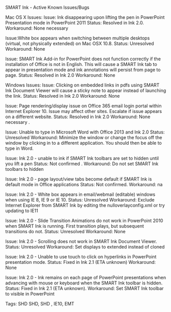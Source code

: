 SMART Ink - Active Known Issues/Bugs

Mac OS X Issues:
Issue: Ink disappearing upon lifting the pen in PowerPoint Presentation mode in PowerPoint 2011
Status: Resolved in Ink 2.0.
Workaround: None necessary

Issue:White box appears when switching between multiple desktops (virtual, not physically extended) on Mac OSX 10.8. 
Status: Unresolved
Workaround: None

Issue: SMART Ink Add-in for PowerPoint does not function correctly if the installation of Office is not in English. This will cause a SMART Ink tab to appear in presentation mode and ink annotations will persist from page to page.
Status: Resolved in Ink 2.0
Workaround: None

Windows Issues:
Issue: Clicking on embedded links in pdfs using SMART Ink Document Viewer will cause a sticky note to appear instead of launching the link.
Status: Resolved in Ink 2.0
Workaround: None

Issue: Page rendering/display issue on Office 365 email login portal within Internet Explorer 10. Issue may affect other sites. Escalate if issue appears on a different website.
Status: Resolved in Ink 2.0
Workaround: None necessary .

Issue: Unable to type in Microsoft Word with Office 2013 and Ink 2.0
Status: Unresolved
Workaround: Minimize the window or change the focus off the window by clicking in to a different application. You should then be able to type in Word.

Issue: Ink 2.0 - unable to ink if SMART Ink toolbars are set to hidden until you lift a pen
Status: Not confirmed .
Workaround:   Do not set SMART Ink toolbars to hidden

Issue: Ink 2.0 - page layout/view tabs become default if SMART Ink is default mode in Office applications
Status: Not confirmed.
Workaround: na

Issue: Ink 2.0 - White box appears in email/webmail (editable) windows when using IE 8, IE 9 or IE 10.
Status: Unresolved
Workaround: Exclude Internet Explorer from SMART Ink by editing the nulloverlayconfig.xml or try updating to IE11

Issue: Ink 2.0 - Slide Transition Animations do not work in PowerPoint 2010 when SMART Ink is running. First transition plays, but subsequent transitions do not.
Status: Unresolved
Workaround: None

Issue: Ink 2.0 - Scrolling does not work in SMART Ink Document Viewer.
Status: Unresolved
Workaround: Set displays to extended instead of cloned

Issue: Ink 2.0 - Unable to use touch to click on hyperlinks in PowerPoint presentation mode.
Status: Fixed in Ink 2.1 (ETA unknown)
Workaround: None

Issue: Ink 2.0 - Ink remains on each page of PowerPoint presentations when advancing with mouse or keyboard when the SMART Ink toolbar is hidden.
Status: Fixed in Ink 2.1 (ETA unknown).
Workaround: Set SMART Ink toolbar to visible in PowerPoint

Tags: SHD
SHD, SHD , IE10, EMT